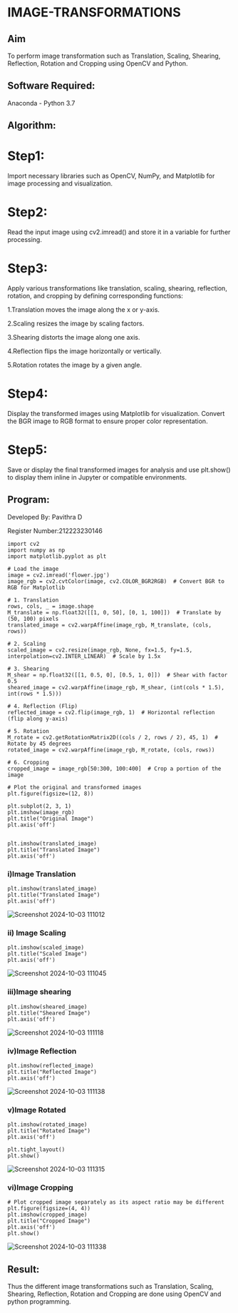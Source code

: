 # IMAGE-TRANSFORMATIONS


## Aim
To perform image transformation such as Translation, Scaling, Shearing, Reflection, Rotation and Cropping using OpenCV and Python.

## Software Required:
Anaconda - Python 3.7

## Algorithm:
# Step1:
Import necessary libraries such as OpenCV, NumPy, and Matplotlib for image processing and visualization.

# Step2:
Read the input image using cv2.imread() and store it in a variable for further processing.

# Step3:
Apply various transformations like translation, scaling, shearing, reflection, rotation, and cropping by defining corresponding functions:

1.Translation moves the image along the x or y-axis.

2.Scaling resizes the image by scaling factors.

3.Shearing distorts the image along one axis.

4.Reflection flips the image horizontally or vertically.

5.Rotation rotates the image by a given angle.

# Step4:
Display the transformed images using Matplotlib for visualization. Convert the BGR image to RGB format to ensure proper color representation.

# Step5:
Save or display the final transformed images for analysis and use plt.show() to display them inline in Jupyter or compatible environments.
## Program:

Developed By: Pavithra D

Register Number:212223230146
```
import cv2
import numpy as np
import matplotlib.pyplot as plt

# Load the image
image = cv2.imread('flower.jpg')
image_rgb = cv2.cvtColor(image, cv2.COLOR_BGR2RGB)  # Convert BGR to RGB for Matplotlib

# 1. Translation
rows, cols, _ = image.shape
M_translate = np.float32([[1, 0, 50], [0, 1, 100]])  # Translate by (50, 100) pixels
translated_image = cv2.warpAffine(image_rgb, M_translate, (cols, rows))

# 2. Scaling
scaled_image = cv2.resize(image_rgb, None, fx=1.5, fy=1.5, interpolation=cv2.INTER_LINEAR)  # Scale by 1.5x

# 3. Shearing
M_shear = np.float32([[1, 0.5, 0], [0.5, 1, 0]])  # Shear with factor 0.5
sheared_image = cv2.warpAffine(image_rgb, M_shear, (int(cols * 1.5), int(rows * 1.5)))

# 4. Reflection (Flip)
reflected_image = cv2.flip(image_rgb, 1)  # Horizontal reflection (flip along y-axis)

# 5. Rotation
M_rotate = cv2.getRotationMatrix2D((cols / 2, rows / 2), 45, 1)  # Rotate by 45 degrees
rotated_image = cv2.warpAffine(image_rgb, M_rotate, (cols, rows))

# 6. Cropping
cropped_image = image_rgb[50:300, 100:400]  # Crop a portion of the image

# Plot the original and transformed images
plt.figure(figsize=(12, 8))

plt.subplot(2, 3, 1)
plt.imshow(image_rgb)
plt.title("Original Image")
plt.axis('off')
```
```

plt.imshow(translated_image)
plt.title("Translated Image")
plt.axis('off')
```
### i)Image Translation
```
plt.imshow(translated_image)
plt.title("Translated Image")
plt.axis('off')

```
![Screenshot 2024-10-03 111012](https://github.com/user-attachments/assets/87be2fdc-63df-4003-b153-b13e3b52db34)



### ii) Image Scaling

```
plt.imshow(scaled_image)
plt.title("Scaled Image")
plt.axis('off')
```

![Screenshot 2024-10-03 111045](https://github.com/user-attachments/assets/31aba4a9-ffde-46c7-b59f-befbb38cf3f2)


### iii)Image shearing
```
plt.imshow(sheared_image)
plt.title("Sheared Image")
plt.axis('off')
```

![Screenshot 2024-10-03 111118](https://github.com/user-attachments/assets/5f294ec5-be27-4b5c-beb5-f7a4a947161f)



### iv)Image Reflection
```
plt.imshow(reflected_image)
plt.title("Reflected Image")
plt.axis('off')
```


![Screenshot 2024-10-03 111138](https://github.com/user-attachments/assets/4515f932-f67e-416d-89af-55de932b8f6b)


### v)Image Rotated
```
plt.imshow(rotated_image)
plt.title("Rotated Image")
plt.axis('off')

plt.tight_layout()
plt.show()
```

![Screenshot 2024-10-03 111315](https://github.com/user-attachments/assets/380dea39-157a-473d-80f2-da2cf8316b60)



### vi)Image Cropping
```
# Plot cropped image separately as its aspect ratio may be different
plt.figure(figsize=(4, 4))
plt.imshow(cropped_image)
plt.title("Cropped Image")
plt.axis('off')
plt.show()
```

![Screenshot 2024-10-03 111338](https://github.com/user-attachments/assets/318332ab-d8b8-4766-b438-c58786339a2c)

## Result: 

Thus the different image transformations such as Translation, Scaling, Shearing, Reflection, Rotation and Cropping are done using OpenCV and python programming.
